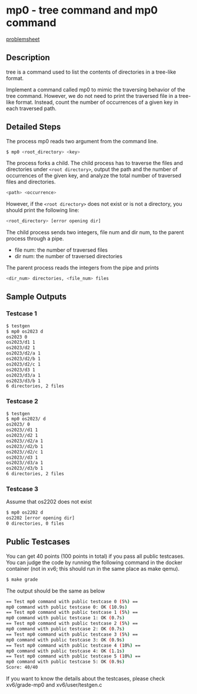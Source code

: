 # mp0 - tree command and mp0 command
[problemsheet](problemsheet.pdf)

## Description
tree is a command used to list the contents of directories in a tree-like format. 

Implement a command called mp0 to mimic the traversing behavior of the tree command. However, we do not need to
print the traversed file in a tree-like format. Instead, count the number of occurrences of a given key in each traversed path.

## Detailed Steps
The process mp0 reads two argument from the command line.
```bash
$ mp0 <root_directory> <key>
```
The process forks a child. The child process has to traverse the files and directories under `<root directory>`, output the path and the number of occurrences of the given key, and analyze the total number of traversed files and directories.
```bash
<path> <occurrence>
```

However, if the `<root directory>` does not exist or is not a directory, you should print the following line:
```bash
<root_directory> [error opening dir]
```

The child process sends two integers, file num and dir num, to the parent process through a pipe.
 - file num: the number of traversed files
 - dir num: the number of traversed directories

The parent process reads the integers from the pipe and prints
```bash
<dir_num> directories, <file_num> files
```

## Sample Outputs
### Testcase 1
```bash
$ testgen
$ mp0 os2023 d
os2023 0
os2023/d1 1
os2023/d2 1
os2023/d2/a 1
os2023/d2/b 1
os2023/d2/c 1
os2023/d3 1
os2023/d3/a 1
os2023/d3/b 1
6 directories, 2 files
```
### Testcase 2
```bash
$ testgen
$ mp0 os2023/ d
os2023/ 0
os2023//d1 1
os2023//d2 1
os2023//d2/a 1
os2023//d2/b 1
os2023//d2/c 1
os2023//d3 1
os2023//d3/a 1
os2023//d3/b 1
6 directories, 2 files
```
### Testcase 3
Assume that os2202 does not exist
```bash
$ mp0 os2202 d
os2202 [error opening dir]
0 directories, 0 files
```

## Public Testcases
You can get 40 points (100 points in total) if you pass all public testcases. You can judge the code by running
the following command in the docker container (not in xv6; this should run in the same place as make qemu).
```bash
$ make grade
```
The output should be the same as below
```bash
== Test mp0 command with public testcase 0 (5%) ==
mp0 command with public testcase 0: OK (10.9s)
== Test mp0 command with public testcase 1 (5%) ==
mp0 command with public testcase 1: OK (0.7s)
== Test mp0 command with public testcase 2 (5%) ==
mp0 command with public testcase 2: OK (0.7s)
== Test mp0 command with public testcase 3 (5%) ==
mp0 command with public testcase 3: OK (0.9s)
== Test mp0 command with public testcase 4 (10%) ==
mp0 command with public testcase 4: OK (1.1s)
== Test mp0 command with public testcase 5 (10%) ==
mp0 command with public testcase 5: OK (0.9s)
Score: 40/40
```
If you want to know the details about the testcases, please check xv6/grade-mp0 and xv6/user/testgen.c